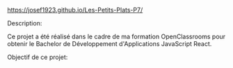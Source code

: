 https://josef1923.github.io/Les-Petits-Plats-P7/

Description:

Ce projet a été réalisé dans le cadre de ma formation OpenClassrooms pour obtenir le Bachelor de Développement d'Applications JavaScript React.

Objectif de ce projet:
